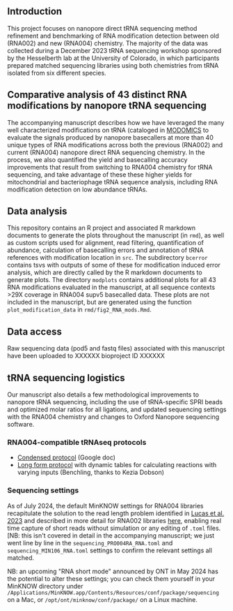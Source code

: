 ## Introduction
This project focuses on nanopore direct tRNA sequencing method refinement and benchmarking of RNA modification detection between old (RNA002) and new (RNA004) chemistry. The majority of the data was collected during a December 2023 tRNA sequencing workshop sponsored by the Hesselberth lab at the University of Colorado, in which participants prepared matched sequencing libraries using both chemistries from tRNA isolated from six different species.

## Comparative analysis of 43 distinct RNA modifications by nanopore tRNA sequencing
The accompanying manuscript describes how we have leveraged the many well characterized modifications on tRNA (cataloged in [MODOMICS](https://genesilico.pl/modomics/) to evaluate the signals produced by nanopore basecallers at more than 40 unique types of RNA modifications across both the previous (RNA002) and current (RNA004) nanopore direct RNA sequencing chemistry. In the process, we also quantified the yield and basecalling accuracy improvements that result from switching to RNA004 chemistry for tRNA sequencing, and take advantage of these these higher yields for mitochondrial and bacteriophage tRNA sequence analysis, including RNA modification detection on low abundance tRNAs.

## Data analysis
This repository contains an R project and associated R markdown documents to generate the plots throughout the manuscript (in `rmd`), as well as custom scripts used for alignment, read filtering, quantification of abundance, calculation of basecalling errors and annotation of tRNA references with modification location in `src`. The subdirectory `bcerror` contains tsvs with outputs of some of these for modification induced error analysis, which are directly called by the R markdown documents to generate plots. The directory `modplots` contains additional plots for all 43 RNA modifications evaluated in the manuscript, at all sequence contexts >29X coverage in RNA004 supv5 basecalled data. These plots are not included in the manuscript, but are generated using the function `plot_modification_data` in `rmd/fig2_RNA_mods.Rmd`.

## Data access
Raw sequencing data (pod5 and fastq files) associated with this manuscript have been uploaded to XXXXXX bioproject ID XXXXXX

## tRNA sequencing logistics
Our manuscript also details a few methodological improvements to nanopore tRNA sequencing, including the use of tRNA-specific SPRI beads and optimized molar ratios for all ligations, and updated sequencing settings with the RNA004 chemistry and changes to Oxford Nanopore sequencing software.

### RNA004-compatible tRNAseq protocols
* [Condensed protocol](https://docs.google.com/document/d/1SF2dGrVZLOtweABMiu8x1vZq7Yw5z260S80RhcLeO_o/edit?usp=sharing) (Google doc)
* [Long form protocol](https://benchling.com/s/prt-hGDLQuwsw0qKaWrtc70u?m=slm-kowx2TQzGlx2LAxpZwXk) with dynamic tables for calculating reactions with varying inputs (Benchling, thanks to Kezia Dobson)

### Sequencing settings
As of July 2024, the default MinKNOW settings for RNA004 libraries recapitulate the solution to the read length problem identified in [Lucas et al. 2023](https://www.nature.com/articles/s41587-023-01743-6) and described in more detail for RNA002 libraries [here](https://lkwhite.github.io/tRNAseq/sequencing-settings/), enabling real time capture of short reads without simulation or any editing of `.toml` files. [NB: this isn't covered in detail in the accompanying manuscript; we just went line by line in the `sequencing_PRO004RA_RNA.toml` and `sequencing_MIN106_RNA.toml` settings to confirm the relevant settings all matched.

NB: an upcoming "RNA short mode" announced by ONT in May 2024 has the potential to alter these settings; you can check them yourself in your MinKNOW directory under `/Applications/MinKNOW.app/Contents/Resources/conf/package/sequencing` on a Mac, or `/opt/ont/minknow/conf/package/` on a Linux machine.
